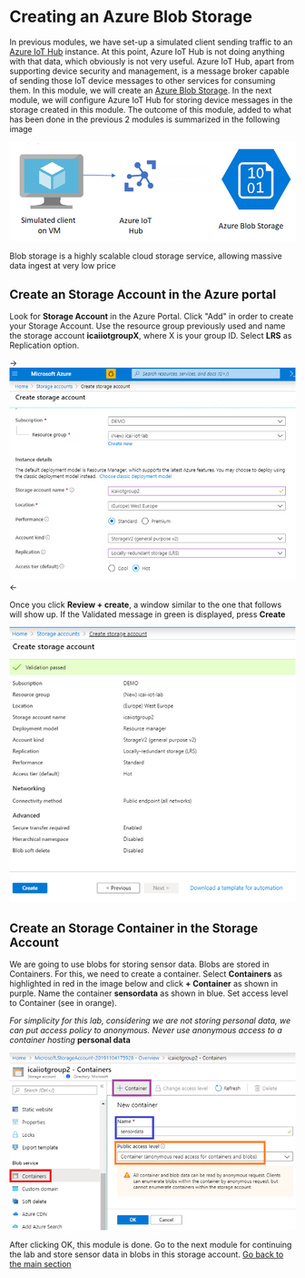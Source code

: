 # Creating an Azure Blob Storage
In previous modules, we have set-up a simulated client sending traffic to an [Azure IoT Hub](https://docs.microsoft.com/en-us/azure/iot-hub/)  instance. At this point, Azure IoT Hub is not doing anything with that data, which obviously is not very useful.
Azure IoT Hub, apart from supporting device security and management, is a message broker capable of sending those IoT device messages to other services for consuming them.
In this module, we will create an [Azure Blob Storage](https://docs.microsoft.com/en-us/azure/storage/blobs/storage-blobs-overview). In the next module, we will configure Azure IoT Hub for storing device messages in the storage created in this module.
The outcome of this module, added to what has been done in the previous 2 modules is summarized in the following image

![Snapshot](../images/Lab-3.png?style=centerme)


Blob storage is a highly scalable cloud storage service, allowing massive data ingest at very low price 

## Create an Storage Account in the Azure portal

Look for **Storage Account** in the Azure Portal. Click "Add" in order to create your Storage Account. Use the resource group previously used and name the storage account **icaiiotgroupX**, where X is your group ID. Select **LRS** as Replication option. 

->![Snapshot](../images/storage-3.PNG)<-

Once you click **Review + create**, a window similar to the one that follows will show up.
If the Validated message in green is displayed, press **Create**

![Snapshot](../images/storage-4.PNG "Azure Storage")

## Create an Storage Container in the Storage Account

We are going to use blobs for storing sensor data. Blobs are stored in Containers. For this, we need to create a container. 
Select **Containers** as highlighted in red in the image below and click **+ Container** as shown in purple. Name the container **sensordata** as shown in blue. Set access level to Container (see in orange).

*For simplicity for this lab, considering we are not storing personal data, we can put access policy to anonymous.* *Never use anonymous access to a container hosting* **personal data** 

![Snapshot](../images/storage-5.PNG "Azure Storage")

After clicking OK, this module is done. Go to the next module for continuing the lab and store sensor data in blobs in this storage account.
[Go back to the main section](../README.md )
